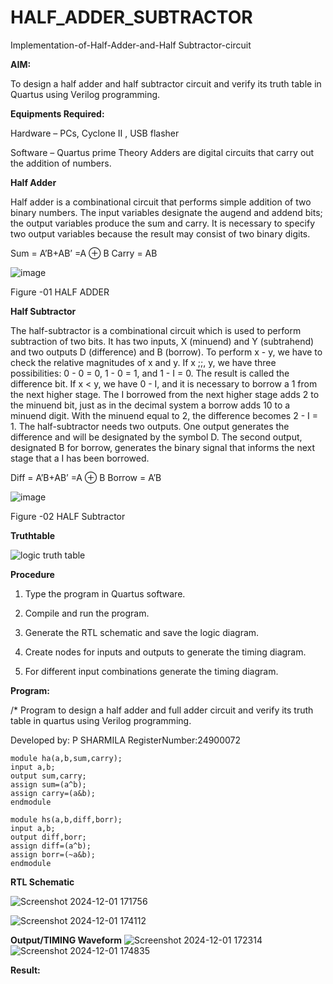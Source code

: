 # HALF_ADDER_SUBTRACTOR

Implementation-of-Half-Adder-and-Half Subtractor-circuit

**AIM:**

To design a half adder and half subtractor circuit and verify its truth table in Quartus using Verilog programming.

**Equipments Required:**

Hardware – PCs, Cyclone II , USB flasher 

Software – Quartus prime Theory Adders are digital circuits that carry out the addition of numbers.

**Half Adder**

Half adder is a combinational circuit that performs simple addition of two binary numbers. The input variables designate the augend and addend bits; the output variables produce the sum and carry. It is necessary to specify two output variables because the result may consist of two binary digits.

Sum = A’B+AB’ =A ⊕ B Carry = AB

![image](https://github.com/naavaneetha/HALF_ADDER_SUBTRACTOR/assets/154305477/bd4a0b2c-cdbc-4184-ab08-81578f121e1f)

Figure -01 HALF ADDER

**Half Subtractor**

The half-subtractor is a combinational circuit which is used to perform subtraction of two bits. It has two inputs, X (minuend) and Y (subtrahend) and two outputs D (difference) and B (borrow). To perform x - y, we have to check the relative magnitudes of x and y. If x ;;, y, we have three possibilities: 0 - 0 = 0, 1 - 0 = 1, and 1 - I = 0. The result is called the difference bit. If x < y, we have 0 - I, and it is necessary to borrow a 1 from the next higher stage. The I borrowed from the next higher stage adds 2 to the minuend bit, just as in the decimal system a borrow adds 10 to a minuend digit. With the minuend equal to 2, the difference becomes 2 - I = 1. The half-subtractor needs two outputs. One output generates the difference and will be designated by the symbol D. The second output, designated B for borrow, generates the binary signal that informs the next stage that a I has been borrowed. 

Diff = A’B+AB’ =A ⊕ B
Borrow = A’B

 ![image](https://github.com/naavaneetha/HALF_ADDER_SUBTRACTOR/assets/154305477/d76b099c-513f-4e7c-843a-e2fd028a531a)

Figure -02 HALF Subtractor

**Truthtable**

![logic truth table](https://github.com/user-attachments/assets/3d2158d3-d216-436a-84e7-7953eeb93ac1)

**Procedure**

1.	Type the program in Quartus software.

2.	Compile and run the program.

3.	Generate the RTL schematic and save the logic diagram.

4.	Create nodes for inputs and outputs to generate the timing diagram.

5.	For different input combinations generate the timing diagram.


**Program:**

/* Program to design a half adder and full adder circuit and verify its truth table in quartus using Verilog programming.

Developed by: P SHARMILA         RegisterNumber:24900072
```
module ha(a,b,sum,carry);
input a,b;
output sum,carry;
assign sum=(a^b);
assign carry=(a&b);
endmodule
```
```
module hs(a,b,diff,borr);
input a,b;
output diff,borr;
assign diff=(a^b);
assign borr=(~a&b);
endmodule
```

**RTL Schematic**

![Screenshot 2024-12-01 171756](https://github.com/user-attachments/assets/9b8c75a7-3a0a-48c7-b8df-001cf609d087)

![Screenshot 2024-12-01 174112](https://github.com/user-attachments/assets/519f4d75-52aa-42a4-9ffe-8047cbf63230)

**Output/TIMING Waveform**
![Screenshot 2024-12-01 172314](https://github.com/user-attachments/assets/f3585686-176e-463d-9040-b4b470ba5a19)
![Screenshot 2024-12-01 174835](https://github.com/user-attachments/assets/1ea01c1d-de3f-432f-8521-a0fc73a252d2)

**Result:**

